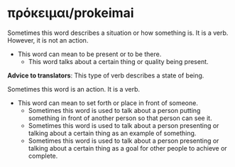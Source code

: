 # πρόκειμαι/prokeimai
Sometimes this word describes a situation or how something is. It is a verb. However, it is not an action.
* This word can mean to be present or to be there.
    * This word talks about a certain thing or quality being present.

**Advice to translators**: This type of verb describes a state of being. 

Sometimes this word is an action. It is a verb.

* This word can mean to set forth or place in front of someone.
    * Sometimes this word is used to talk about a person putting something in front of another person so that person can see it.
    * Sometimes this word is used to talk about a person presenting or talking about a certain thing as an example of something.
    * Sometimes this word is used to talk about a person presenting or talking about a certain thing as a goal for other people to achieve or complete.
